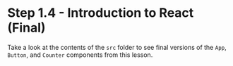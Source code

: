 # Step 1.4 - Introduction to React (Final)

Take a look at the contents of the `src` folder to see final versions of the `App`, `Button`, and `Counter` components from this lesson.
